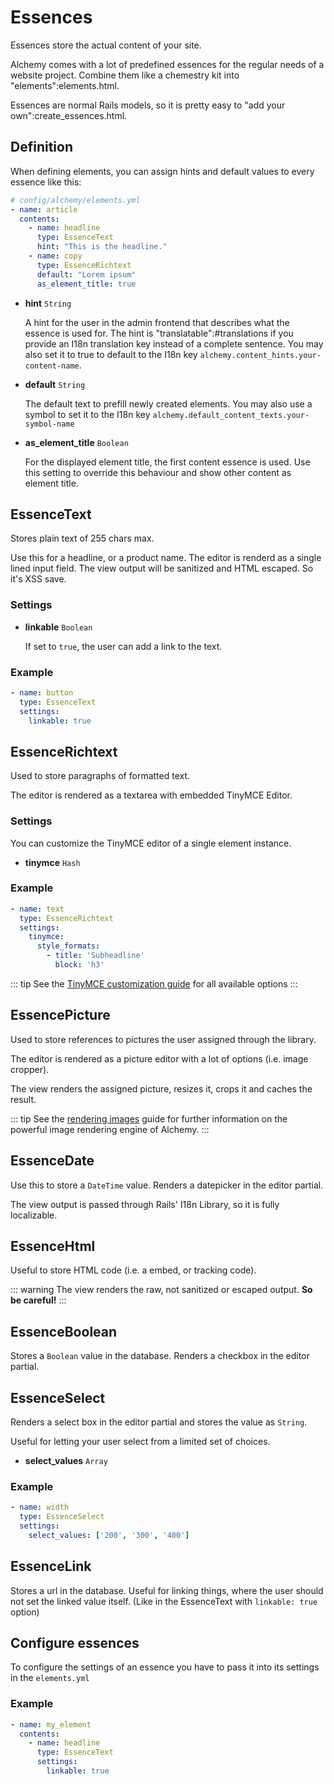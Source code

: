 # Essences

Essences store the actual content of your site.

Alchemy comes with a lot of predefined essences for the regular needs of a website project.
Combine them like a chemestry kit into "elements":elements.html.

Essences are normal Rails models, so it is pretty easy to "add your own":create_essences.html.

## Definition

When defining elements, you can assign hints and default values to every essence like this:

~~~ yaml
# config/alchemy/elements.yml
- name: article
  contents:
    - name: headline
      type: EssenceText
      hint: "This is the headline."
    - name: copy
      type: EssenceRichtext
      default: "Lorem ipsum"
      as_element_title: true
~~~

* **hint** `String`

  A hint for the user in the admin frontend that describes what the essence is used for. The hint is "translatable":#translations if you provide an I18n translation key instead of a complete sentence. You may also set it to true to default to the I18n key `alchemy.content_hints.your-content-name`.

* **default** `String`

  The default text to prefill newly created elements. You may also use a symbol to set it to the I18n key `alchemy.default_content_texts.your-symbol-name`

* **as_element_title** `Boolean`

  For the displayed element title, the first content essence is used. Use this setting to override this behaviour and show other content as element title.

## EssenceText

Stores plain text of 255 chars max.

Use this for a headline, or a product name. The editor is renderd as a single lined input field. The view output will be sanitized and HTML escaped. So it's XSS save.

### Settings


* **linkable** `Boolean`

  If set to `true`, the user can add a link to the text.

### Example

~~~ yaml
- name: button
  type: EssenceText
  settings:
    linkable: true
~~~

## EssenceRichtext

Used to store paragraphs of formatted text.

The editor is rendered as a textarea with embedded TinyMCE Editor.

### Settings

You can customize the TinyMCE editor of a single element instance.

* **tinymce** `Hash`

### Example

~~~ yaml
- name: text
  type: EssenceRichtext
  settings:
    tinymce:
      style_formats:
        - title: 'Subheadline'
          block: 'h3'
~~~

::: tip
See the [TinyMCE customization guide](customize_tinymce.html) for all available options
:::

## EssencePicture

Used to store references to pictures the user assigned through the library.

The editor is rendered as a picture editor with a lot of options (i.e. image cropper).

The view renders the assigned picture, resizes it, crops it and caches the result.

::: tip
See the [rendering images](render_images.html) guide for further information on the powerful image rendering engine of Alchemy.
:::

## EssenceDate

Use this to store a `DateTime` value. Renders a datepicker in the editor partial.

The view output is passed through Rails' I18n Library, so it is fully localizable.

## EssenceHtml

Useful to store HTML code (i.e. a embed, or tracking code).

::: warning
The view renders the raw, not sanitized or escaped output.
**So be careful!**
:::

## EssenceBoolean

Stores a `Boolean` value in the database. Renders a checkbox in the editor partial.

## EssenceSelect

Renders a select box in the editor partial and stores the value as `String`.

Useful for letting your user select from a limited set of choices.

* **select_values** `Array`

### Example

~~~ yaml
- name: width
  type: EssenceSelect
  settings:
    select_values: ['200', '300', '400']
~~~

## EssenceLink

Stores a url in the database. Useful for linking things, where the user should not set the linked value itself. (Like in the EssenceText with `linkable: true` option)

## Configure essences

To configure the settings of an essence you have to pass it into its settings in the `elements.yml`

### Example

~~~ yaml
- name: my_element
  contents:
    - name: headline
      type: EssenceText
      settings:
        linkable: true
~~~

